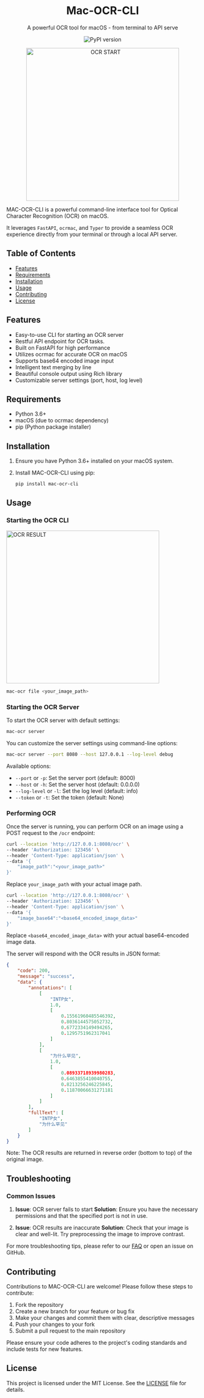 <h1 align="center">Mac-OCR-CLI</h1>
<p align="center">A powerful OCR tool for macOS - from terminal to API serve</p>

<p align="center">
  <img src="https://img.shields.io/pypi/v/mac-ocr-cli.svg" alt="PyPI version">
</p>
<p align="center">
  <img src="https://raw.githubusercontent.com/dielect/mac-ocr-cli/master/images/ocr-start.png" alt="OCR START" width="400" style="vertical-align: middle;"/>
</p>
MAC-OCR-CLI is a powerful command-line interface tool for Optical Character Recognition (OCR) on macOS.

It leverages `FastAPI`, `ocrmac`, and `Typer` to provide a seamless OCR experience directly from your terminal or through a local API server.

## Table of Contents
- [Features](#features)
- [Requirements](#requirements)
- [Installation](#installation)
- [Usage](#usage)
- [Contributing](#contributing)
- [License](#license)

## Features

- Easy-to-use CLI for starting an OCR server
- Restful API endpoint for OCR tasks.
- Built on FastAPI for high performance
- Utilizes ocrmac for accurate OCR on macOS
- Supports base64 encoded image input
- Intelligent text merging by line
- Beautiful console output using Rich library
- Customizable server settings (port, host, log level)

## Requirements

- Python 3.6+
- macOS (due to ocrmac dependency)
- pip (Python package installer)

## Installation

1. Ensure you have Python 3.6+ installed on your macOS system.
2. Install MAC-OCR-CLI using pip:

    ```sh
    pip install mac-ocr-cli
    ```

## Usage

### Starting the OCR CLI
<p>
  <img src="https://raw.githubusercontent.com/dielect/mac-ocr-cli/master/images/ocr-result.png" alt="OCR RESULT" width="400" style="vertical-align: middle;"/>
</p>

```sh
mac-ocr file <your_image_path>
```

### Starting the OCR Server

To start the OCR server with default settings:

```sh
mac-ocr server
```

You can customize the server settings using command-line options:

```sh
mac-ocr server --port 8080 --host 127.0.0.1 --log-level debug
```

Available options:

- `--port` or `-p`: Set the server port (default: 8000)
- `--host` or `-h`: Set the server host (default: 0.0.0.0)
- `--log-level` or `-l`: Set the log level (default: info)
- `--token` or `-t`: Set the token (default: None)

### Performing OCR

Once the server is running, you can perform OCR on an image using a POST request to the `/ocr` endpoint:

```sh
curl --location 'http://127.0.0.1:8080/ocr' \
--header 'Authorization: 123456' \
--header 'Content-Type: application/json' \
--data '{
    "image_path":"<your_image_path>"
}'
```
Replace `your_image_path` with your actual image path.
```sh
curl --location 'http://127.0.0.1:8080/ocr' \
--header 'Authorization: 123456' \
--header 'Content-Type: application/json' \
--data '{
    "image_base64":"<base64_encoded_image_data>"
}'
```

Replace `<base64_encoded_image_data>` with your actual base64-encoded image data.

The server will respond with the OCR results in JSON format:

```json
{
    "code": 200,
    "message": "success",
    "data": {
        "annotations": [
            [
                "INTP女",
                1.0,
                [
                    0.15561960485546392,
                    0.8036144575052732,
                    0.6772334149494265,
                    0.1295751962317041
                ]
            ],
            [
                "为什么罕见",
                1.0,
                [
                    0.08933718939980283,
                    0.6463855410040755,
                    0.8213256246225845,
                    0.11870066631271181
                ]
            ]
        ],
        "fullText": [
            "INTP女",
            "为什么罕见"
        ]
    }
}
```

Note: The OCR results are returned in reverse order (bottom to top) of the original image.

## Troubleshooting

### Common Issues

1. **Issue**: OCR server fails to start
   **Solution**: Ensure you have the necessary permissions and that the specified port is not in use.

2. **Issue**: OCR results are inaccurate
   **Solution**: Check that your image is clear and well-lit. Try preprocessing the image to improve contrast.

For more troubleshooting tips, please refer to our [FAQ](link_to_faq) or open an issue on GitHub.

## Contributing

Contributions to MAC-OCR-CLI are welcome! Please follow these steps to contribute:

1. Fork the repository
2. Create a new branch for your feature or bug fix
3. Make your changes and commit them with clear, descriptive messages
4. Push your changes to your fork
5. Submit a pull request to the main repository

Please ensure your code adheres to the project's coding standards and include tests for new features.

## License

This project is licensed under the MIT License. See the [LICENSE]("./LICENSE"") file for details.
